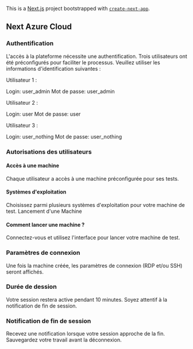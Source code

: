 This is a [Next.js](https://nextjs.org/) project bootstrapped with [`create-next-app`](https://github.com/vercel/next.js/tree/canary/packages/create-next-app).

## Next Azure Cloud

### Authentification

L'accès à la plateforme nécessite une authentification. Trois utilisateurs ont été préconfigurés pour faciliter le processus. Veuillez utiliser les informations d'identification suivantes :

Utilisateur 1 :

Login: user_admin
Mot de passe: user_admin

Utilisateur 2 :

Login: user
Mot de passe: user

Utilisateur 3 :

Login: user_nothing
Mot de passe: user_nothing

### Autorisations des utilisateurs

#### Accès à une machine

Chaque utilisateur a accès à une machine préconfigurée pour ses tests.

#### Systèmes d'exploitation

Choisissez parmi plusieurs systèmes d'exploitation pour votre machine de test.
Lancement d'une Machine

#### Comment lancer une machine ?

Connectez-vous et utilisez l'interface pour lancer votre machine de test.

### Paramètres de connexion

Une fois la machine créée, les paramètres de connexion (RDP et/ou SSH) seront affichés.

### Durée de dession

Votre session restera active pendant 10 minutes. Soyez attentif à la notification de fin de session.

### Notification de fin de session

Recevez une notification lorsque votre session approche de la fin. Sauvegardez votre travail avant la déconnexion.

